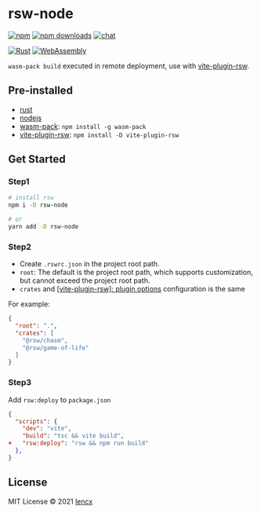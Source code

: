 # rsw-node

[![npm](https://img.shields.io/npm/v/rsw-node.svg)](https://www.npmjs.com/package/rsw-node)
[![npm downloads](https://img.shields.io/npm/dm/rsw-node.svg)](https://npmjs.org/package/rsw-node)
[![chat](https://img.shields.io/badge/chat-discord-blue?style=flat&logo=discord)](https://discord.gg/euyYWXTwmk)

[![Rust](https://img.shields.io/badge/-Rust-DEA584?style=flat&logo=rust&logoColor=000000)](https://www.rust-lang.org)
[![WebAssembly](https://img.shields.io/badge/-WebAssembly-654FF0?style=flat&logo=webassembly&logoColor=ffffff)](https://webassembly.org)

`wasm-pack build` executed in remote deployment, use with [vite-plugin-rsw](https://github.com/lencx/vite-plugin-rsw).

## Pre-installed

* [rust](https://www.rust-lang.org/learn/get-started)
* [nodejs](https://nodejs.org)
* [wasm-pack](https://github.com/rustwasm/wasm-pack): `npm install -g wasm-pack`
* [vite-plugin-rsw](https://github.com/lencx/vite-plugin-rsw): `npm install -D vite-plugin-rsw`

## Get Started

### Step1

```bash
# install rsw
npm i -D rsw-node

# or
yarn add -D rsw-node
```

### Step2

* Create `.rswrc.json` in the project root path.
* `root`: The default is the project root path, which supports customization, but cannot exceed the project root path.
* `crates` and [[vite-plugin-rsw]: plugin options](https://github.com/lencx/vite-plugin-rsw#plugin-options) configuration is the same

For example:

```json
{
  "root": ".",
  "crates": [
    "@rsw/chasm",
    "@rsw/game-of-life"
  ]
}
```

### Step3

Add `rsw:deploy` to `package.json`

```json
{
  "scripts": {
    "dev": "vite",
    "build": "tsc && vite build",
+   "rsw:deploy": "rsw && npm run build"
  },
}
```

## License

MIT License © 2021 [lencx](https://github.com/lencx)
